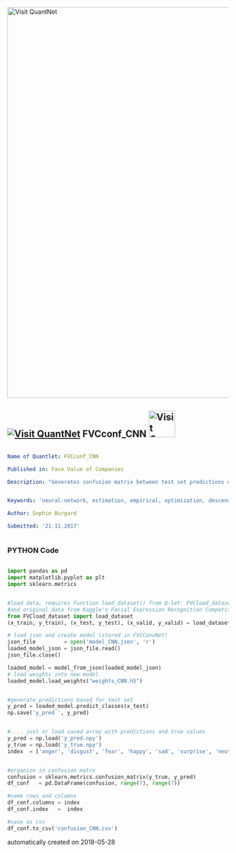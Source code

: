 [<img src="https://github.com/QuantLet/Styleguide-and-FAQ/blob/master/pictures/banner.png" width="888" alt="Visit QuantNet">](http://quantlet.de/)

## [<img src="https://github.com/QuantLet/Styleguide-and-FAQ/blob/master/pictures/qloqo.png" alt="Visit QuantNet">](http://quantlet.de/) **FVCconf_CNN** [<img src="https://github.com/QuantLet/Styleguide-and-FAQ/blob/master/pictures/QN2.png" width="60" alt="Visit QuantNet 2.0">](http://quantlet.de/)

```yaml

Name of Quantlet: FVCconf_CNN

Published in: Face Value of Companies

Description: "Generates confusion matrix between test set predictions of FVCConvNet and true test set values. Can be made by loading model and weights from Q-let FVCConvNet and data loader function for original data set FVCload_dataset, or by simply loading already generated predictions and true values."


Keywords: 'neural-network, estimation, empirical, optimization, descending-gradients'

Author: Sophie Burgard

Submitted: '21.11.2017'



```

### PYTHON Code
```python

import pandas as pd
import matplotlib.pyplot as plt
import sklearn.metrics


#load data, requires function load_dataset() from Q-let: FVCload_dataset 
#and original data from Kaggle's Facial Expression Recognition Competition 2013
from FVCload_dataset import load_dataset
(x_train, y_train), (x_test, y_test), (x_valid, y_valid) = load_dataset() 

# load json and create model (stored in FVCConvNet)
json_file         = open('model_CNN.json', 'r')
loaded_model_json = json_file.read()
json_file.close()

loaded_model = model_from_json(loaded_model_json)
# load weights into new model
loaded_model.load_weights("weights_CNN.h5")


#generate predictions based for test set
y_pred = loaded_model.predict_classes(x_test)
np.save('y_pred ', y_pred)


#.... just or load saved array with predictions and true values
y_pred = np.load('y_pred.npy')
y_true = np.load('y_true.npy') 
index  = ['anger', 'disgust', 'fear', 'happy', 'sad', 'surprise', 'neutral']


#organize in confusion matrx
confusion = sklearn.metrics.confusion_matrix(y_true, y_pred)   
df_conf   = pd.DataFrame(confusion, range(7), range(7))

#name rows and columns
df_conf.columns = index
df_conf.index   =  index

#save as csv
df_conf.to_csv('confusion_CNN.csv')

```

automatically created on 2018-05-28